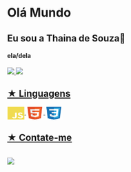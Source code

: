 ## <h1>Olá Mundo
<h2>Eu sou a Thaina de Souza👋</h2>
<h4>ela/dela</h4>
 

<div>
    <img src="https://github-readme-stats.vercel.app/api?username=Thainasp&theme=vue-dark&show_icons=true&hide_border=true&count_private=true"><a href="https://stackoverflow.com/users/story/5679285">
   <img src="https://github-readme-streak-stats.herokuapp.com/?user=Thainasp&theme=vue-dark&hide_border=true"><a href="https://stackoverflow.com/users/story/5679285">
</div>

##

<h2>★ Linguagens</h2>
<div>
  <img align="center" alt="Rafa-Js" height="30" width="40" src="https://raw.githubusercontent.com/devicons/devicon/master/icons/javascript/javascript-plain.svg">
  <img align="center" alt="Rafa-HTML" height="30" width="40" src="https://raw.githubusercontent.com/devicons/devicon/master/icons/html5/html5-original.svg">
  <img align="center" alt="Rafa-CSS" height="30" width="40" src="https://raw.githubusercontent.com/devicons/devicon/master/icons/css3/css3-original.svg">
</div>

<h2>★ Contate-me</h2>
<div>
  <br> <a href="https://www.linkedin.com/in/thaina-de-souza/" target="_blank"><img src="https://img.shields.io/badge/-LinkedIn-%230077B5?style=for-the-badge&logo=linkedin&logoColor=white" target="_blank"></a> 
</div>
